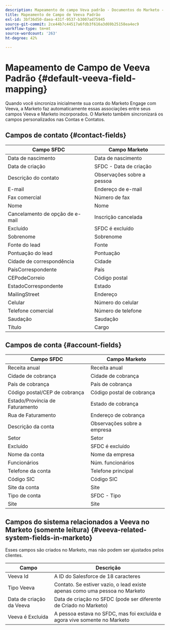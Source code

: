 ```yaml
---
description: Mapeamento de campo Veva padrão - Documentos do Marketo - Documentação do produto
title: Mapeamento de Campo de Veeva Padrão
exl-id: 3bf36d50-daea-431f-9537-b3007ad75945
source-git-commit: 2ce44b7c44517a6fdb3f616a3d69b25158ea4ec9
workflow-type: tm+mt
source-wordcount: '263'
ht-degree: 42%

---
```


# Mapeamento de Campo de Veeva Padrão {#default-veeva-field-mapping}

Quando você sincroniza inicialmente sua conta do Marketo Engage com Veeva, a Marketo faz automaticamente essas associações entre seus campos Veeva e Marketo incorporados. O Marketo também sincronizará os campos personalizados nas Contas e Contatos.

## Campos de contato {#contact-fields}

<table>
  <colgroup>
    <col/>
    <col/>
  </colgroup>
  <thead>
    <tr>
      <th>Campo SFDC</th>
      <th>Campo Marketo</th>
    </tr>
  </thead>
  <tbody>
    <tr>
      <td>Data de nascimento</td>
      <td>Data de nascimento</td>
    </tr>
    <tr>
      <td>Data de criação</td>
      <td>SFDC - Data de criação</td>
    </tr>
    <tr>
      <td>Descrição do contato</td>
      <td>Observações sobre a pessoa</td>
    </tr>
    <tr>
      <td>E-mail</td>
      <td>Endereço de e-mail</td>
    </tr>
    <tr>
      <td>Fax comercial</td>
      <td>Número de fax</td>
    </tr>
    <tr>
      <td>Nome</td>
      <td>Nome</td>
    </tr>
    <tr>
      <td>Cancelamento de opção de e-mail</td>
      <td>Inscrição cancelada</td>
    </tr>
    <tr>
      <td>Excluído</td>
      <td>SFDC é excluído</td>
    </tr>
    <tr>
      <td>Sobrenome</td>
      <td>Sobrenome</td>
    </tr>
    <tr>
      <td>Fonte do lead</td>
      <td>Fonte</td>
    </tr>
    <tr>
      <td>Pontuação do lead</td>
      <td>Pontuação</td>
    </tr>
    <tr>
      <td>Cidade de correspondência</td>
      <td>Cidade</td>
    </tr>
    <tr>
      <td>PaísCorrespondente</td>
      <td>País</td>
    </tr>
    <tr>
      <td>CEPodeCorreio</td>
      <td>Código postal</td>
    </tr>
    <tr>
      <td>EstadoCorrespondente</td>
      <td>Estado</td>
    </tr>
    <tr>
      <td>MailingStreet</td>
      <td>Endereço</td>
    </tr>
    <tr>
      <td>Celular</td>
      <td>Número do celular</td>
    </tr>
    <tr>
      <td>Telefone comercial</td>
      <td>Número de telefone</td>
    </tr>
    <tr>
      <td>Saudação</td>
      <td>Saudação</td>
    </tr>
    <tr>
      <td>Título</td>
      <td>Cargo</td>
    </tr>
  </tbody>
</table>

## Campos de conta {#account-fields}

<table>
  <colgroup>
    <col/>
    <col/>
  </colgroup>
  <thead>
    <tr>
      <th>Campo SFDC</th>
      <th>Campo Marketo</th>
    </tr>
  </thead>
  <tbody>
    <tr>
      <td>Receita anual</td>
      <td>Receita anual</td>
    </tr>
    <tr>
      <td>Cidade de cobrança</td>
      <td>Cidade de cobrança</td>
    </tr>
    <tr>
      <td>País de cobrança</td>
      <td>País de cobrança</td>
    </tr>
    <tr>
      <td>Código postal/CEP de cobrança</td>
      <td>Código postal de cobrança</td>
    </tr>
    <tr>
      <td>Estado/Província de Faturamento</td>
      <td>Estado de cobrança</td>
    </tr>
    <tr>
      <td>Rua de Faturamento</td>
      <td>Endereço de cobrança</td>
    </tr>
    <tr>
      <td>Descrição da conta</td>
      <td>Observações sobre a empresa</td>
    </tr>
    <tr>
      <td>Setor</td>
      <td>Setor</td>
    </tr>
    <tr>
      <td>Excluído</td>
      <td>SFDC é excluído</td>
    </tr>
    <tr>
      <td>Nome da conta</td>
      <td>Nome da empresa</td>
    </tr>
    <tr>
      <td>Funcionários</td>
      <td>Núm. funcionários</td>
    </tr>
    <tr>
      <td>Telefone da conta</td>
      <td>Telefone principal</td>
    </tr>
    <tr>
      <td>Código SIC</td>
      <td>Código SIC</td>
    </tr>
    <tr>
      <td>Site da conta</td>
      <td>Site</td>
    </tr>
    <tr>
      <td>Tipo de conta</td>
      <td>SFDC - Tipo</td>
    </tr>
    <tr>
      <td>Site</td>
      <td>Site</td>
    </tr>
  </tbody>
</table>

## Campos do sistema relacionados a Veeva no Marketo (somente leitura) {#veeva-related-system-fields-in-marketo}

Esses campos são criados no Marketo, mas não podem ser ajustados pelos clientes.

<table>
  <colgroup>
    <col/>
    <col/>
  </colgroup>
  <thead>
    <tr>
      <th>Campo</th>
      <th>Descrição</th>
    </tr>
  </thead>
  <tbody>
    <tr>
      <td>Veeva Id</td>
      <td>A ID do Salesforce de 18 caracteres</td>
    </tr>
    <tr>
      <td>Tipo Veeva</td>
      <td>Contato. Se estiver vazio, o lead existe apenas como uma pessoa no Marketo</td>
    </tr>
    <tr>
      <td>Data de criação da Veeva</td>
      <td>Data de criação no SFDC (pode ser diferente de Criado no Marketo)</td>
    </tr>
    <tr>
      <td>Veeva é Excluída</td>
      <td>A pessoa estava no SFDC, mas foi excluída e agora vive somente no Marketo</td>
    </tr>
  </tbody>
</table>
